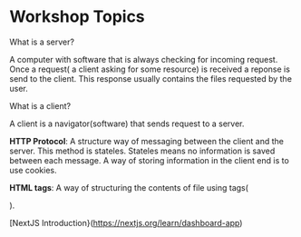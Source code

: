 # Workshop Topics

What is a server?

A computer with software that is always checking for incoming request. Once a request( a client asking for some resource) is received a reponse is send to the client. This response usually contains the files requested by the user.

What is a client?

A client is a navigator(software) that sends request to a server.

**HTTP Protocol**: A structure way of messaging between the client and the server. This method is stateles. Stateles means no information is saved between each message. A way of storing information in the client end is to use cookies. 

**HTML tags**: A way of structuring the contents of file using tags( <p>).

[NextJS Introduction}(https://nextjs.org/learn/dashboard-app) 




